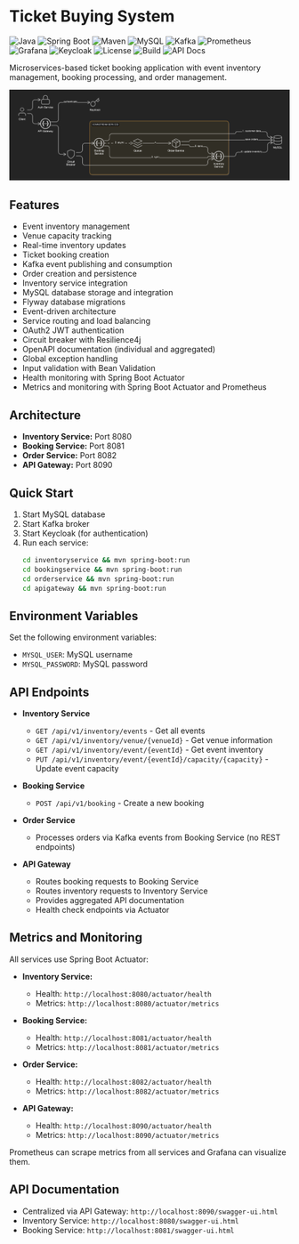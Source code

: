 # Ticket Buying System

![Java](https://img.shields.io/badge/Java-17-blue)
![Spring Boot](https://img.shields.io/badge/Spring_Boot-3.2.0-green)
![Maven](https://img.shields.io/badge/Maven-3.9.0-blue)
![MySQL](https://img.shields.io/badge/MySQL-8.0-blue)
![Kafka](https://img.shields.io/badge/Kafka-3.6.0-orange)
![Prometheus](https://img.shields.io/badge/Prometheus-monitoring-lightgrey)
![Grafana](https://img.shields.io/badge/Grafana-dashboard-orange)
![Keycloak](https://img.shields.io/badge/Keycloak-authentication-red)
![License](https://img.shields.io/badge/License-MIT-blue)
![Build](https://img.shields.io/badge/build-passing-brightgreen)
![API Docs](https://img.shields.io/badge/API-OpenAPI-blueviolet)

Microservices-based ticket booking application with event inventory management, booking processing, and order management.

![Ticket Buying System Diagram](public/Ticket%20Buying%20System%20Diagram.png)

## Features

- Event inventory management
- Venue capacity tracking
- Real-time inventory updates
- Ticket booking creation
- Kafka event publishing and consumption
- Order creation and persistence
- Inventory service integration
- MySQL database storage and integration
- Flyway database migrations
- Event-driven architecture
- Service routing and load balancing
- OAuth2 JWT authentication
- Circuit breaker with Resilience4j
- OpenAPI documentation (individual and aggregated)
- Global exception handling
- Input validation with Bean Validation
- Health monitoring with Spring Boot Actuator
- Metrics and monitoring with Spring Boot Actuator and Prometheus

## Architecture

- **Inventory Service:** Port 8080
- **Booking Service:** Port 8081
- **Order Service:** Port 8082
- **API Gateway:** Port 8090

## Quick Start

1. Start MySQL database
2. Start Kafka broker
3. Start Keycloak (for authentication)
4. Run each service:
   ```bash
   cd inventoryservice && mvn spring-boot:run
   cd bookingservice && mvn spring-boot:run
   cd orderservice && mvn spring-boot:run
   cd apigateway && mvn spring-boot:run
   ```

## Environment Variables

Set the following environment variables:

* `MYSQL_USER`: MySQL username
* `MYSQL_PASSWORD`: MySQL password

## API Endpoints

* **Inventory Service**

  * `GET /api/v1/inventory/events` - Get all events
  * `GET /api/v1/inventory/venue/{venueId}` - Get venue information
  * `GET /api/v1/inventory/event/{eventId}` - Get event inventory
  * `PUT /api/v1/inventory/event/{eventId}/capacity/{capacity}` - Update event capacity

* **Booking Service**

  * `POST /api/v1/booking` - Create a new booking

* **Order Service**

  * Processes orders via Kafka events from Booking Service (no REST endpoints)

* **API Gateway**

  * Routes booking requests to Booking Service
  * Routes inventory requests to Inventory Service
  * Provides aggregated API documentation
  * Health check endpoints via Actuator

## Metrics and Monitoring

All services use Spring Boot Actuator:

* **Inventory Service:**

  * Health: `http://localhost:8080/actuator/health`
  * Metrics: `http://localhost:8080/actuator/metrics`

* **Booking Service:**

  * Health: `http://localhost:8081/actuator/health`
  * Metrics: `http://localhost:8081/actuator/metrics`

* **Order Service:**

  * Health: `http://localhost:8082/actuator/health`
  * Metrics: `http://localhost:8082/actuator/metrics`

* **API Gateway:**

  * Health: `http://localhost:8090/actuator/health`
  * Metrics: `http://localhost:8090/actuator/metrics`

Prometheus can scrape metrics from all services and Grafana can visualize them.

## API Documentation

* Centralized via API Gateway: `http://localhost:8090/swagger-ui.html`
* Inventory Service: `http://localhost:8080/swagger-ui.html`
* Booking Service: `http://localhost:8081/swagger-ui.html`
